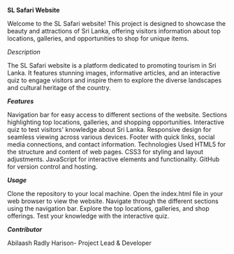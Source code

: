 **SL Safari Website**


Welcome to the SL Safari website! This project is designed to showcase the beauty and attractions of Sri Lanka, offering visitors information about top locations, galleries, and opportunities to shop for unique items.

_Description_

The SL Safari website is a platform dedicated to promoting tourism in Sri Lanka. It features stunning images, informative articles, and an interactive quiz to engage visitors and inspire them to explore the diverse landscapes and cultural heritage of the country.

_**Features**_

Navigation bar for easy access to different sections of the website.
Sections highlighting top locations, galleries, and shopping opportunities.
Interactive quiz to test visitors' knowledge about Sri Lanka.
Responsive design for seamless viewing across various devices.
Footer with quick links, social media connections, and contact information.
Technologies Used
HTML5 for the structure and content of web pages.
CSS3 for styling and layout adjustments.
JavaScript for interactive elements and functionality.
GitHub for version control and hosting.

_**Usage**_

Clone the repository to your local machine.
Open the index.html file in your web browser to view the website.
Navigate through the different sections using the navigation bar.
Explore the top locations, galleries, and shop offerings.
Test your knowledge with the interactive quiz.

_**Contributor**_

Abilaash Radly Harison- Project Lead & Developer
